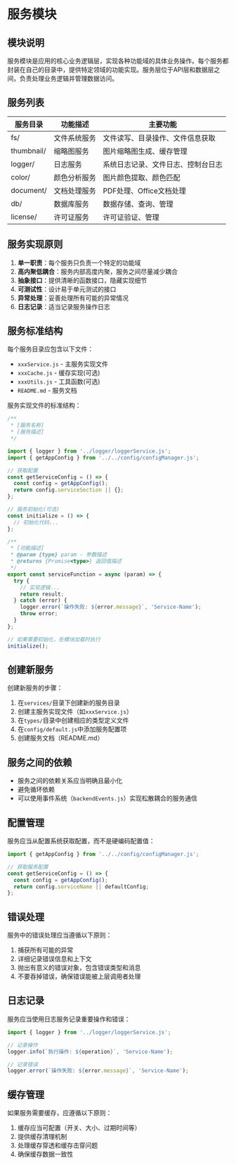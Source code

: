 # 服务模块

## 模块说明

服务模块是应用的核心业务逻辑层，实现各种功能域的具体业务操作。每个服务都封装在自己的目录中，提供特定领域的功能实现。服务层位于API层和数据层之间，负责处理业务逻辑并管理数据访问。

## 服务列表

| 服务目录 | 功能描述 | 主要功能 |
|----------|---------|----------|
| fs/ | 文件系统服务 | 文件读写、目录操作、文件信息获取 |
| thumbnail/ | 缩略图服务 | 图片缩略图生成、缓存管理 |
| logger/ | 日志服务 | 系统日志记录、文件日志、控制台日志 |
| color/ | 颜色分析服务 | 图片颜色提取、颜色匹配 |
| document/ | 文档处理服务 | PDF处理、Office文档处理 |
| db/ | 数据库服务 | 数据存储、查询、管理 |
| license/ | 许可证服务 | 许可证验证、管理 |

## 服务实现原则

1. **单一职责**：每个服务只负责一个特定的功能域
2. **高内聚低耦合**：服务内部高度内聚，服务之间尽量减少耦合
3. **抽象接口**：提供清晰的函数接口，隐藏实现细节
4. **可测试性**：设计易于单元测试的接口
5. **异常处理**：妥善处理所有可能的异常情况
6. **日志记录**：适当记录服务操作日志

## 服务标准结构

每个服务目录应包含以下文件：

- `xxxService.js` - 主服务实现文件
- `xxxCache.js` - 缓存实现(可选)
- `xxxUtils.js` - 工具函数(可选)
- `README.md` - 服务文档

服务实现文件的标准结构：

```javascript
/**
 * [服务名称]
 * [服务描述]
 */

import { logger } from '../logger/loggerService.js';
import { getAppConfig } from '../../config/configManager.js';

// 获取配置
const getServiceConfig = () => {
  const config = getAppConfig();
  return config.serviceSection || {};
};

// 服务初始化(可选)
const initialize = () => {
  // 初始化代码...
};

/**
 * [功能描述]
 * @param {type} param - 参数描述
 * @returns {Promise<type>} 返回值描述
 */
export const serviceFunction = async (param) => {
  try {
    // 实现逻辑...
    return result;
  } catch (error) {
    logger.error(`操作失败: ${error.message}`, 'Service-Name');
    throw error;
  }
};

// 如果需要初始化，在模块加载时执行
initialize();
```

## 创建新服务

创建新服务的步骤：

1. 在`services/`目录下创建新的服务目录
2. 创建主服务实现文件（如`xxxService.js`）
3. 在`types/`目录中创建相应的类型定义文件
4. 在`config/default.js`中添加服务配置项
5. 创建服务文档（README.md）

## 服务之间的依赖

- 服务之间的依赖关系应当明确且最小化
- 避免循环依赖
- 可以使用事件系统（`backendEvents.js`）实现松散耦合的服务通信

## 配置管理

服务应当从配置系统获取配置，而不是硬编码配置值：

```javascript
import { getAppConfig } from '../../config/configManager.js';

// 获取服务配置
const getServiceConfig = () => {
  const config = getAppConfig();
  return config.serviceName || defaultConfig;
};
```

## 错误处理

服务中的错误处理应当遵循以下原则：

1. 捕获所有可能的异常
2. 详细记录错误信息和上下文
3. 抛出有意义的错误对象，包含错误类型和消息
4. 不要吞掉错误，确保错误能被上层调用者处理

## 日志记录

服务应当使用日志服务记录重要操作和错误：

```javascript
import { logger } from '../logger/loggerService.js';

// 记录操作
logger.info(`执行操作: ${operation}`, 'Service-Name');

// 记录错误
logger.error(`操作失败: ${error.message}`, 'Service-Name');
```

## 缓存管理

如果服务需要缓存，应遵循以下原则：

1. 缓存应当可配置（开关、大小、过期时间等）
2. 提供缓存清理机制
3. 处理缓存穿透和缓存击穿问题
4. 确保缓存数据一致性 